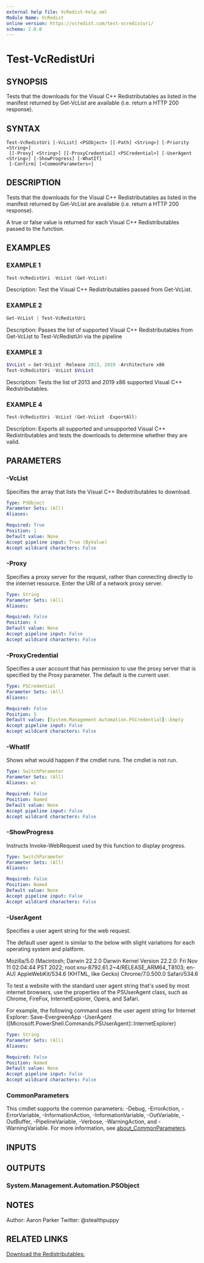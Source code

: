 ```yaml
---
external help file: VcRedist-help.xml
Module Name: VcRedist
online version: https://vcredist.com/test-vcredisturi/
schema: 2.0.0
---
```


# Test-VcRedistUri

## SYNOPSIS

Tests that the downloads for the Visual C++ Redistributables as listed in the manifest returned by Get-VcList are available (i.e. return a HTTP 200 response).

## SYNTAX

```
Test-VcRedistUri [-VcList] <PSObject> [[-Path] <String>] [-Priority <String>]
 [[-Proxy] <String>] [[-ProxyCredential] <PSCredential>] [-UserAgent <String>] [-ShowProgress] [-WhatIf]
 [-Confirm] [<CommonParameters>]
```

## DESCRIPTION

Tests that the downloads for the Visual C++ Redistributables as listed in the manifest returned by Get-VcList are available (i.e. return a HTTP 200 response).

A true or false value is returned for each Visual C++ Redistributables passed to the function.

## EXAMPLES

### EXAMPLE 1

```powershell
Test-VcRedistUri -VcList (Get-VcList)
```

Description:
Test the Visual C++ Redistributables passed from Get-VcList.

### EXAMPLE 2

```powershell
Get-VcList | Test-VcRedistUri
```

Description:
Passes the list of supported Visual C++ Redistributables from Get-VcList to Test-VcRedistUri via the pipeline

### EXAMPLE 3

```powershell
$VcList = Get-VcList -Release 2013, 2019 -Architecture x86
Test-VcRedistUri -VcList $VcList
```

Description:
Tests the list of 2013 and 2019 x86 supported Visual C++ Redistributables.

### EXAMPLE 4

```powershell
Test-VcRedistUri -VcList (Get-VcList -ExportAll)
```

Description:
Exports all supported and unsupported Visual C++ Redistributables and tests the downloads to determine whether they are valid.

## PARAMETERS

### -VcList

Specifies the array that lists the Visual C++ Redistributables to download.

```yaml
Type: PSObject
Parameter Sets: (All)
Aliases:

Required: True
Position: 1
Default value: None
Accept pipeline input: True (ByValue)
Accept wildcard characters: False
```

### -Proxy

Specifies a proxy server for the request, rather than connecting directly to the internet resource.
Enter the URI of a network proxy server.

```yaml
Type: String
Parameter Sets: (All)
Aliases:

Required: False
Position: 4
Default value: None
Accept pipeline input: False
Accept wildcard characters: False
```

### -ProxyCredential

Specifies a user account that has permission to use the proxy server that is specified by the Proxy parameter.
The default is the current user.

```yaml
Type: PSCredential
Parameter Sets: (All)
Aliases:

Required: False
Position: 5
Default value: [System.Management.Automation.PSCredential]::Empty
Accept pipeline input: False
Accept wildcard characters: False
```

### -WhatIf

Shows what would happen if the cmdlet runs.
The cmdlet is not run.

```yaml
Type: SwitchParameter
Parameter Sets: (All)
Aliases: wi

Required: False
Position: Named
Default value: None
Accept pipeline input: False
Accept wildcard characters: False
```

### -ShowProgress

Instructs Invoke-WebRequest used by this function to display progress.

```yaml
Type: SwitchParameter
Parameter Sets: (All)
Aliases:

Required: False
Position: Named
Default value: None
Accept pipeline input: False
Accept wildcard characters: False
```

### -UserAgent

Specifies a user agent string for the web request.

The default user agent is similar to the below with slight variations for each operating system and platform.

Mozilla/5.0 (Macintosh; Darwin 22.2.0 Darwin Kernel Version 22.2.0: Fri Nov 11 02:04:44 PST 2022; root:xnu-8792.61.2~4/RELEASE_ARM64_T8103; en-AU) AppleWebKit/534.6 (KHTML, like Gecko) Chrome/7.0.500.0 Safari/534.6

To test a website with the standard user agent string that's used by most internet browsers, use the properties of the PSUserAgent class, such as Chrome, FireFox, InternetExplorer, Opera, and Safari.

For example, the following command uses the user agent string for Internet Explorer: Save-EvergreenApp -UserAgent ([Microsoft.PowerShell.Commands.PSUserAgent]::InternetExplorer)

```yaml
Type: String
Parameter Sets: (All)
Aliases:

Required: False
Position: Named
Default value: None
Accept pipeline input: False
Accept wildcard characters: False
```

### CommonParameters

This cmdlet supports the common parameters: -Debug, -ErrorAction, -ErrorVariable, -InformationAction, -InformationVariable, -OutVariable, -OutBuffer, -PipelineVariable, -Verbose, -WarningAction, and -WarningVariable. For more information, see [about_CommonParameters](http://go.microsoft.com/fwlink/?LinkID=113216).

## INPUTS

## OUTPUTS

### System.Management.Automation.PSObject

## NOTES

Author: Aaron Parker
Twitter: @stealthpuppy

## RELATED LINKS

[Download the Redistributables:](https://vcredist.com/save-vcredist/)
